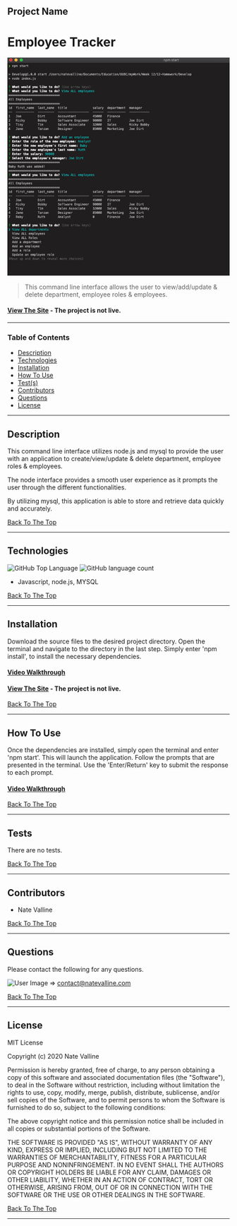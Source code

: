 ## Project Name

# Employee Tracker

<img src="./assets/img/employee-tracker.png" alt="Project Screenshot" max-height="400px">

> This command line interface allows the user to view/add/update & delete department, employee roles & employees.

#### [View The Site](#) - The project is not live.

---

### Table of Contents

- [Description](#description)
- [Technologies](#technologies)
- [Installation](#installation)
- [How To Use](#how-to-use)
- [Test(s)](#tests)
- [Contributors](#contributors)
- [Questions](#questions)
- [License](#license)

---

## Description

This command line interface utilizes node.js and mysql to provide the user with an application to create/view/update & delete department, employee roles & employees.  

The node interface provides a smooth user experience as it prompts the user through the different functionalities.  

By utilizing mysql, this application is able to store and retrieve data quickly and accurately.  

[Back To The Top](#project-name)

---

## Technologies

![GitHub Top Language](https://img.shields.io/github/languages/top/nvalline/employee-tracker) ![GitHub language count](https://img.shields.io/github/languages/count/nvalline/employee-tracker)

- Javascript, node.js, MYSQL

[Back To The Top](#project-name)

---

## Installation

Download the source files to the desired project directory. Open the terminal and navigate to the directory in the last step. Simply enter 'npm install', to install the necessary dependencies.

#### [Video Walkthrough](#)

#### [View The Site](#) - The project is not live.

[Back To The Top](#project-name)

---

## How To Use

Once the dependencies are installed, simply open the terminal and enter 'npm start'. This will launch the application. Follow the prompts that are presented in the terminal. Use the 'Enter/Return' key to submit the response to each prompt.

#### [Video Walkthrough](#)

[Back To The Top](#project-name)

---

## Tests

There are no tests.

[Back To The Top](#project-name)

---

## Contributors

- Nate Valline

[Back To The Top](#project-name)

---

## Questions

Please contact the following for any questions.

<img src="https://avatars3.githubusercontent.com/u/58278138?v=4" alt="User Image" width="35px">  =>  contact@natevalline.com

[Back To The Top](#project-name)

---

## License

MIT License

Copyright (c) 2020 Nate Valline

Permission is hereby granted, free of charge, to any person obtaining a copy
of this software and associated documentation files (the "Software"), to deal
in the Software without restriction, including without limitation the rights
to use, copy, modify, merge, publish, distribute, sublicense, and/or sell
copies of the Software, and to permit persons to whom the Software is
furnished to do so, subject to the following conditions:

The above copyright notice and this permission notice shall be included in all
copies or substantial portions of the Software.

THE SOFTWARE IS PROVIDED "AS IS", WITHOUT WARRANTY OF ANY KIND, EXPRESS OR
IMPLIED, INCLUDING BUT NOT LIMITED TO THE WARRANTIES OF MERCHANTABILITY,
FITNESS FOR A PARTICULAR PURPOSE AND NONINFRINGEMENT. IN NO EVENT SHALL THE
AUTHORS OR COPYRIGHT HOLDERS BE LIABLE FOR ANY CLAIM, DAMAGES OR OTHER
LIABILITY, WHETHER IN AN ACTION OF CONTRACT, TORT OR OTHERWISE, ARISING FROM,
OUT OF OR IN CONNECTION WITH THE SOFTWARE OR THE USE OR OTHER DEALINGS IN THE
SOFTWARE.

[Back To The Top](#project-name)

---
    